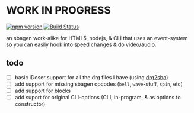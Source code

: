 # WORK IN PROGRESS

[![npm version](https://badge.fury.io/js/sbagen.svg)](http://badge.fury.io/js/sbagen)
[![Build Status](https://travis-ci.org/brainbang/sbagen.js.svg?branch=master)](https://travis-ci.org/brainbang/sbagen.js)

an sbagen work-alike for HTML5, nodejs, & CLI that uses an event-system so you can easily hook into speed changes & do video/audio.

## todo

- [ ] basic iDoser support for all the drg files I have (using [drg2sba](https://github.com/brainbang/drg2sba))
- [ ] add support for missing sbagen opcodes (`bell`, `wave`-stuff, `spin`, etc)
- [ ] add support for blocks
- [ ] add suport for original CLI-options (CLI, in-program, & as options to constructor)